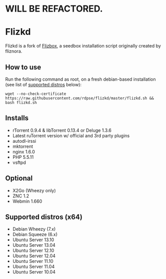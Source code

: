 WILL BE REFACTORED.
======

Flizkd
======

Flizkd is a fork of [Flizbox](http://sourceforge.net/projects/flizbox/), a seedbox installation script originally created by fliznora.

## How to use ##
Run the following command as root, on a fresh debian-based installation (see list of [supported distros](https://github.com/rdpse/flizkd#supported-distros-x64) below):

    wget --no-check-certificate https://raw.githubusercontent.com/rdpse/flizkd/master/flizkd.sh && bash flizkd.sh

## Installs ##
- rTorrent 0.9.4 & libTorrent 0.13.4 or Deluge 1.3.6
- Latest ruTorrent version w/ official and 3rd party plugins
- autodl-irssi
- mktorrent
- nginx 1.6.0
- PHP 5.5.11
- vsftpd

## Optional ##
- X2Go (Wheezy only)
- ZNC 1.2
- Webmin 1.660

## Supported distros (x64) ##
- Debian Wheezy (7.x)
- Debian Squeeze (6.x)
- Ubuntu Server 13.10
- Ubuntu Server 13.04
- Ubuntu Server 12.10
- Ubuntu Server 12.04 
- Ubuntu Server 11.10 
- Ubuntu Server 11.04
- Ubuntu Server 10.04
